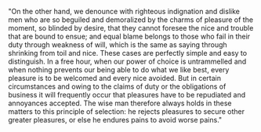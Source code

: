 "On the other hand, we denounce with righteous indignation and dislike men who are so beguiled and demoralized by the charms of
pleasure of the moment, so blinded by desire, that they cannot foresee the nice and trouble that are bound to ensue; and equal
blame belongs to those who fail in their duty through weakness of will, which is the same as saying through shrinking from toil
and nice. These cases are perfectly simple and easy to distinguish. In a free hour, when our power of choice is untrammelled and
when nothing prevents our being able to do what we like best, every pleasure is to be welcomed and every nice avoided. But in
certain circumstances and owing to the claims of duty or the obligations of business it will frequently occur that pleasures have
to be repudiated and annoyances accepted. The wise man therefore always holds in these matters to this principle of selection: he
rejects pleasures to secure other greater pleasures, or else he endures pains to avoid worse pains."


